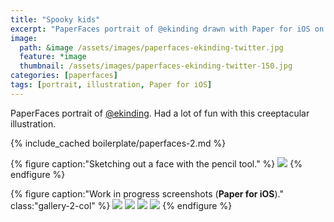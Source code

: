 ```yaml
---
title: "Spooky kids"
excerpt: "PaperFaces portrait of @ekinding drawn with Paper for iOS on an iPad."
image: 
  path: &image /assets/images/paperfaces-ekinding-twitter.jpg 
  feature: *image
  thumbnail: /assets/images/paperfaces-ekinding-twitter-150.jpg
categories: [paperfaces]
tags: [portrait, illustration, Paper for iOS]
---
```


PaperFaces portrait of [@ekinding](https://twitter.com/ekinding). Had a lot of fun with this creeptacular illustration.

{% include_cached boilerplate/paperfaces-2.md %}

{% figure caption:"Sketching out a face with the pencil tool." %}
[![](/assets/images/paperfaces-ekinding-process-1-750.jpg)](/assets/images/paperfaces-ekinding-process-1-lg.jpg)
{% endfigure %}

{% figure caption:"Work in progress screenshots (**Paper for iOS**)." class:"gallery-2-col" %}
[![](/assets/images/paperfaces-ekinding-process-2-600.jpg)](/assets/images/paperfaces-ekinding-process-2-lg.jpg)
[![](/assets/images/paperfaces-ekinding-process-3-600.jpg)](/assets/images/paperfaces-ekinding-process-3-lg.jpg)
[![](/assets/images/paperfaces-ekinding-process-4-600.jpg)](/assets/images/paperfaces-ekinding-process-4-lg.jpg)
[![](/assets/images/paperfaces-ekinding-process-5-600.jpg)](/assets/images/paperfaces-ekinding-process-5-lg.jpg)
{% endfigure %}
